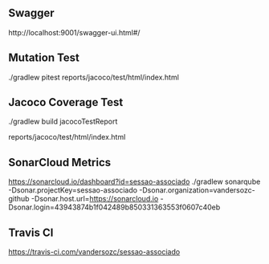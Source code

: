 ## Swagger
http://localhost:9001/swagger-ui.html#/

## Mutation Test
./gradlew pitest
reports/jacoco/test/html/index.html

## Jacoco Coverage Test
./gradlew build jacocoTestReport

reports/jacoco/test/html/index.html

## SonarCloud Metrics
https://sonarcloud.io/dashboard?id=sessao-associado
./gradlew sonarqube -Dsonar.projectKey=sessao-associado -Dsonar.organization=vandersozc-github -Dsonar.host.url=https://sonarcloud.io -Dsonar.login=43943874b1f042489b850331363553f0607c40eb

## Travis CI
https://travis-ci.com/vandersozc/sessao-associado